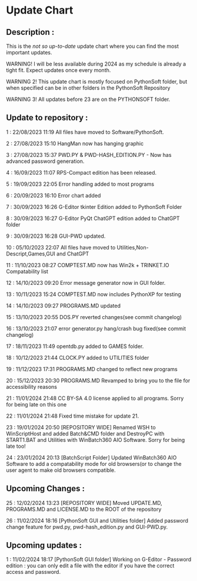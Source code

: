 # Update Chart

## Description :

This is the *not so up-to-date* update chart where you can find the most important updates. 

WARNING! I will be less available during 2024 as my schedule is already a tight fit. Expect updates once every month.

WARNING 2! This update chart is mostly focused on PythonSoft folder, but when specified can be in other folders in the PythonSoft Repository

WARNING 3! All updates before 23 are on the PYTHONSOFT folder.


## Update to repository :

1 : 22/08/2023 11:19 All files have moved to Software/PythonSoft.


2 : 27/08/2023 15:10 HangMan now has hanging graphic


3 : 27/08/2023 15:37 PWD.PY & PWD-HASH_EDITION.PY - Now has advanced password generation.


4 : 16/09/2023 11:07 RPS-Compact edition has been released.


5 : 19/09/2023 22:05 Error handling added to most programs


6 : 20/09/2023 16:10 Error chart added


7 : 30/09/2023 16:26 G-Editor tkinter Edition added to PythonSoft Folder


8 : 30/09/2023 16:27 G-Editor PyQt ChatGPT edition added to ChatGPT folder


9 : 30/09/2023 16:28 GUI-PWD updated.


10 : 05/10/2023 22:07 All files have moved to Utilities,Non-Descript,Games,GUI and ChatGPT


11 : 11/10/2023 08:27 COMPTEST.MD now has Win2k + TRINKET.IO Compatability list


12 : 14/10/2023 09:20 Error message generator now in GUI folder.


13 : 10/11/2023 15:24 COMPTEST.MD now includes PythonXP for testing


14 : 14/10/2023 09:27 PROGRAMS.MD updated


15 : 13/10/2023 20:55 DOS.PY reverted changes(see commit changelog)


16 : 13/10/2023 21:07 error generator.py hang/crash bug fixed(see commit changelog)


17 : 18/11/2023 11:49 opentdb.py added to GAMES folder.


18 : 10/12/2023 21:44 CLOCK.PY added to UTILITIES folder


19 : 11/12/2023 17:31 PROGRAMS.MD changed to reflect new programs


20 : 15/12/2023 20:30 PROGRAMS.MD Revamped to bring you to the file for accessibility reasons


21 : 11/01/2024 21:48 CC BY-SA 4.0 license applied to all programs. Sorry for being late on this one 


22 : 11/01/2024 21:48 Fixed time mistake for update 21.


23 : 19/01/2024 20:50 [REPOSITORY WIDE] Renamed WSH to WinScriptHost and added Batch&CMD folder and DestroyPC with START1.BAT and Utilities with WinBatch360 AIO Software. Sorry for being late too!


24 : 23/01/2024 20:13 [BatchScript Folder] Updated WinBatch360 AIO Software to add a compatability mode for old browsers(or to change the user agent to make old browsers compatible.
## Upcoming Changes : 


25 : 12/02/2024 13:23 [REPOSITORY WIDE] Moved UPDATE.MD, PROGRAMS.MD and LICENSE.MD to the ROOT of the repository


26 : 11/02/2024 18:16 [PythonSoft GUI and Utilities folder] Added password change feature for pwd.py, pwd-hash_edition.py and GUI-PWD.py.


## Upcoming updates : 

1 : 11/02/2024 18:17 [PythonSoft GUI folder] Working on G-Editor - Password edition : you can only edit a file with the editor if you have the correct access and password.
